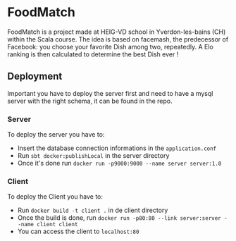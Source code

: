 # FoodMatch

FoodMatch is a project made at HEIG-VD school in Yverdon-les-bains (CH) within the Scala course.
The idea is based on facemash, the predecessor of Facebook: you choose your favorite Dish among two, repeatedly.
A Elo ranking is then calculated to determine the best Dish ever !


## Deployment
Important you have to deploy the server first and need to have a mysql server
with the right schema, it can be found in the repo.
### Server
To deploy the server you have to:
  - Insert the database connection informations in the ```application.conf```
  - Run ```sbt docker:publishLocal``` in the server directory
  - Once it's done run ```docker run -p9000:9000 --name server server:1.0```

### Client
To deploy the Client you have to:
  - Run ```docker build -t client .``` in de client directory
  - Once the build is done, run ```docker run -p80:80 --link server:server --name client client```
  - You can access the client to ```localhost:80```
